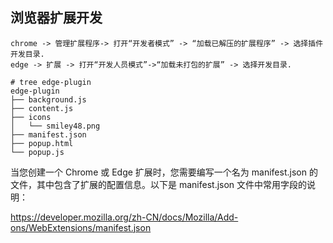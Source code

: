 ## 浏览器扩展开发

```
chrome -> 管理扩展程序-> 打开“开发者模式” -> “加载已解压的扩展程序” -> 选择插件开发目录.
edge -> 扩展 -> 打开“开发人员模式”->“加载未打包的扩展” -> 选择开发目录.

# tree edge-plugin
edge-plugin
├── background.js
├── content.js
├── icons
│   └── smiley48.png
├── manifest.json
├── popup.html
└── popup.js
```

当您创建一个 Chrome 或 Edge 扩展时，您需要编写一个名为 manifest.json 的文件，其中包含了扩展的配置信息。以下是 manifest.json 文件中常用字段的说明：

https://developer.mozilla.org/zh-CN/docs/Mozilla/Add-ons/WebExtensions/manifest.json
